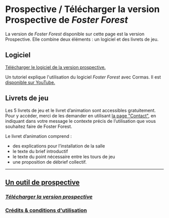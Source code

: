 # Prospective / Télécharger la version Prospective de _Foster Forest_

La version de _Foster Forest_ disponible sur cette page est la version Prospective. Elle combine deux éléments : un logiciel et des livrets de jeu.

## Logiciel 

[Télécharger le logiciel de la version prospective.](https://timotheefouqueray.github.io/fosterforest/prospective/FosterForest_Prospective.zip) 

Un tutoriel explique l'utilisation du logiciel _Foster Forest_ avec Cormas. Il est [disponible sur YouTube.](https://youtu.be/qcaCzB8dMss)
 
## Livrets de jeu

Les 5 livrets de jeu et le livret d’animation sont accessibles gratuitement. Pour y accéder, merci de les demander en utilisant [la page "Contact"](https://timotheefouqueray.github.io/fosterforest/contact), en indiquant dans votre message le contexte précis de l’utilisation que vous souhaitez faire de Foster Forest.

Le livret d’animation comprend :
- des explications pour l’installation de la salle
- le texte du brief introductif
- le texte du point nécessaire entre les tours de jeu
- une proposition de débrief collectif.


***
## [Un outil de prospective](https://timotheefouqueray.github.io/fosterforest/prospective/prospective)
### *[Télécharger la version prospective](https://timotheefouqueray.github.io/fosterforest/prospective/telecharger-prospective)*
### [Crédits & conditions d'utilisation](https://timotheefouqueray.github.io/fosterforest/home/credits-utilisation)
